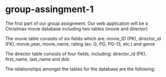 # group-assingment-1
The first part of our group assignment. 
Our web application will be a Christmas movie database including two tables (movie and director) 

The movie table consists of six fields which are: movie_ID (PK), director_id (FK), movie_year, movie_name, rating (ex: G, PG, PG-13, etc.) and genre

The director table consists of four fields, including: director_id (PK), first_name, last_name and dob


The relationships amongst the tables for the database are the following: 
 
 



